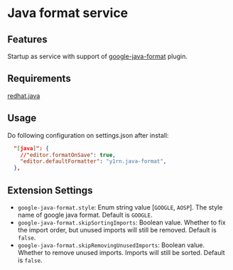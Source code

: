 # Java format service

## Features

Startup as service with support of [google-java-format](https://github.com/google/google-java-format) plugin.

## Requirements

[redhat.java](https://marketplace.visualstudio.com/items?itemName=redhat.java)

## Usage

Do following configuration on settings.json after install:

```json
  "[java]": {
    //"editor.formatOnSave": true,
    "editor.defaultFormatter": "y1rn.java-format",
  },
```

## Extension Settings

- `google-java-format.style`: Enum string value [`GOOGLE`, `AOSP`]. The style name of google java format. Default is `GOOGLE`.
- `google-java-format.skipSortingImports`: Boolean value. Whether to fix the import order, but unused imports will still be removed. Default is `false`.
- `google-java-format.skipRemovingUnusedImports`: Boolean value. Whether to remove unused imports. Imports will still be sorted. Default is `false`.
